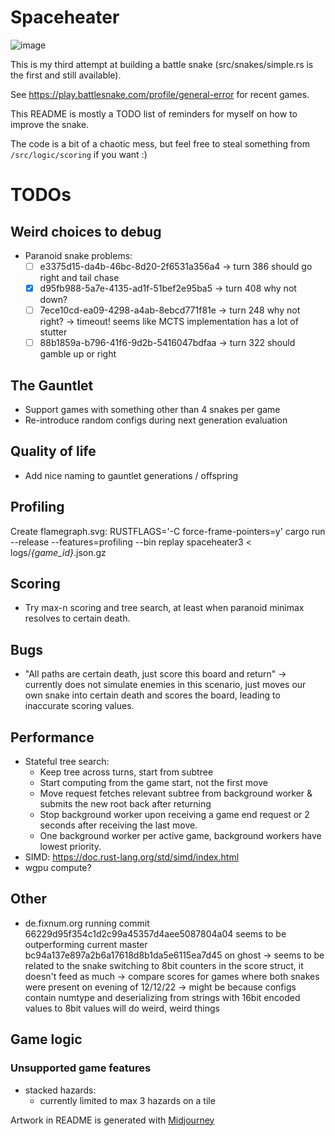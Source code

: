 # Spaceheater

![image](https://user-images.githubusercontent.com/76032/211035601-9b541b1d-2741-4005-bf0a-0fe151dd6b65.png)

This is my third attempt at building a battle snake (src/snakes/simple.rs is the first and still available).

See https://play.battlesnake.com/profile/general-error for recent games.

This README is mostly a TODO list of reminders for myself on how to improve the snake.

The code is a bit of a chaotic mess, but feel free to steal something from `/src/logic/scoring` if you want :)

# TODOs

## Weird choices to debug
- Paranoid snake problems:
  - [ ] e3375d15-da4b-46bc-8d20-2f6531a356a4 -> turn 386 should go right and tail chase
  - [x] d95fb988-5a7e-4135-ad1f-51bef2e95ba5 -> turn 408 why not down?
  - [ ] 7ece10cd-ea09-4298-a4ab-8ebcd771f81e -> turn 248 why not right? -> timeout! seems like MCTS implementation has a lot of stutter
  - [ ] 88b1859a-b796-41f6-9d2b-5416047bdfaa -> turn 322 should gamble up or right

## The Gauntlet
- Support games with something other than 4 snakes per game
- Re-introduce random configs during next generation evaluation

## Quality of life
- Add nice naming to gauntlet generations / offspring

## Profiling
Create flamegraph.svg:
  RUSTFLAGS='-C force-frame-pointers=y' cargo run --release --features=profiling --bin replay spaceheater3 < logs/*{game_id}*.json.gz

## Scoring
- Try max-n scoring and tree search, at least when paranoid minimax resolves to certain death.

## Bugs
- "All paths are certain death, just score this board and return" -> currently does not simulate enemies in this scenario, just moves our own snake into certain death and scores the board, leading to inaccurate scoring values.

## Performance
- Stateful tree search:
  - Keep tree across turns, start from subtree
  - Start computing from the game start, not the first move
  - Move request fetches relevant subtree from background worker & submits the new root back after returning
  - Stop background worker upon receiving a game end request or 2 seconds after receiving the last move.
  - One background worker per active game, background workers have lowest priority. 
- SIMD: https://doc.rust-lang.org/std/simd/index.html
- wgpu compute?

## Other
- de.fixnum.org running commit 66229d95f354c1d2c99a45357d4aee5087804a04 seems to be outperforming current master bc94a137e897a2b6a17618d8b1da5e6115ea7d45 on ghost
  -> seems to be related to the snake switching to 8bit counters in the score struct, it doesn't feed as much
  -> compare scores for games where both snakes were present on evening of 12/12/22
  -> might be because configs contain numtype and deserializing from strings with 16bit encoded values to 8bit values will do weird, weird things

## Game logic
### Unsupported game features
- stacked hazards:
  - currently limited to max 3 hazards on a tile
  
Artwork in README is generated with [Midjourney](https://midjourney.com/)
